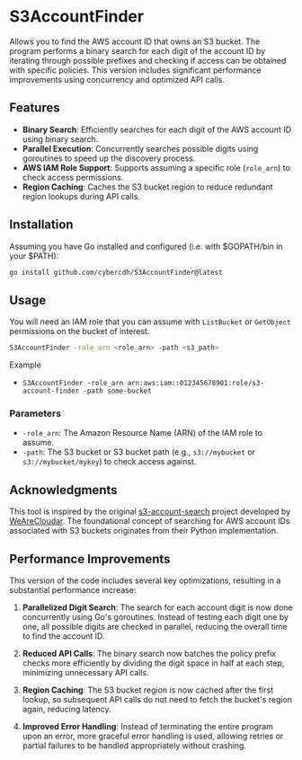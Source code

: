 # S3AccountFinder

Allows you to find the AWS account ID that owns an S3 bucket. The program performs a binary search for each digit of the account ID by iterating through possible prefixes and checking if access can be obtained with specific policies. This version includes significant performance improvements using concurrency and optimized API calls.

## Features

- **Binary Search**: Efficiently searches for each digit of the AWS account ID using binary search.
- **Parallel Execution**: Concurrently searches possible digits using goroutines to speed up the discovery process.
- **AWS IAM Role Support**: Supports assuming a specific role (`role_arn`) to check access permissions.
- **Region Caching**: Caches the S3 bucket region to reduce redundant region lookups during API calls.

## Installation

Assuming you have Go installed and configured (i.e. with $GOPATH/bin in your $PATH):

   ```bash
   go install github.com/cybercdh/S3AccountFinder@latest
   ```

## Usage

You will need an IAM role that you can assume with `ListBucket` or `GetObject` permissions on the bucket of interest.

```bash
S3AccountFinder -role_arn <role_arn> -path <s3_path>
```
Example

- `S3AccountFinder -role_arn arn:aws:iam::012345678901:role/s3-account-finder -path some-bucket`

### Parameters

- `-role_arn`: The Amazon Resource Name (ARN) of the IAM role to assume.
- `-path`: The S3 bucket or S3 bucket path (e.g., `s3://mybucket` or `s3://mybucket/mykey`) to check access against.


## Acknowledgments

This tool is inspired by the original [s3-account-search](https://github.com/WeAreCloudar/s3-account-search) project developed by [WeAreCloudar](https://github.com/WeAreCloudar). The foundational concept of searching for AWS account IDs associated with S3 buckets originates from their Python implementation.

## Performance Improvements

This version of the code includes several key optimizations, resulting in a substantial performance increase:

1. **Parallelized Digit Search**: The search for each account digit is now done concurrently using Go's goroutines. Instead of testing each digit one by one, all possible digits are checked in parallel, reducing the overall time to find the account ID.

2. **Reduced API Calls**: The binary search now batches the policy prefix checks more efficiently by dividing the digit space in half at each step, minimizing unnecessary API calls.

3. **Region Caching**: The S3 bucket region is now cached after the first lookup, so subsequent API calls do not need to fetch the bucket's region again, reducing latency.

4. **Improved Error Handling**: Instead of terminating the entire program upon an error, more graceful error handling is used, allowing retries or partial failures to be handled appropriately without crashing.


